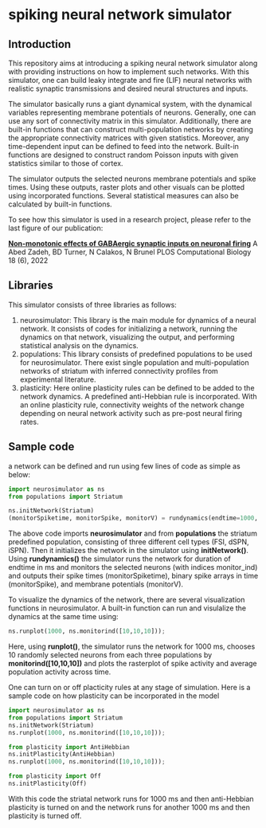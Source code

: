 # spiking neural network simulator

## Introduction

This repository aims at introducing a spiking neural network simulator along with providing instructions on how to implement such networks.  With this simulator, one can build leaky integrate and fire (LIF) neural networks with realistic synaptic transmissions and desired neural structures and inputs. 

The simulator basically runs a giant dynamical system, with the dynamical variables representing membrane potentials of neurons. 
Generally, one can use any sort of connectivity matrix in this simulator. Additionally, there are built-in functions that can construct multi-population networks by creating the appropriate connectivity matrices with given statistics. Moreover, any time-dependent input can be defined to feed into the network. Built-in functions are designed to construct random Poisson inputs with given statistics similar to those of cortex.

The simulator outputs the selected neurons membrane potentials and spike times. Using these outputs, raster plots and other visuals can be plotted using incorporated functions. Several statistical measures can also be calculated by built-in functions.

To see how this simulator is used in a research project, please refer to the last figure of our publication:

[**Non-monotonic effects of GABAergic synaptic inputs on neuronal firing**](https://journals.plos.org/ploscompbiol/article?id=10.1371/journal.pcbi.1010226)
A Abed Zadeh, BD Turner, N Calakos, N Brunel
PLOS Computational Biology 18 (6), 2022

## Libraries

This simulator consists of three libraries as follows:

1. neurosimulator: This library is the main module for dynamics of a neural network. It consists of codes for initializing a network, running the dynamics on that network, visualizing the output, and performing statistical analysis on the dynamics.
2. populations: This library consists of predefined populations to be used for neurosimulator. There exist single population and multi-population networks of striatum with inferred connectivity profiles from experimental literature.
3. plasticity: Here online plasticity rules can be defined to be added to the network dynamics. A predefined anti-Hebbian rule is incorporated. With an online plasticity rule, connectivity weights of the network change depending on neural network activity such as pre-post neural firing rates.

## Sample code

a network can be defined and run using few lines of code as simple as below:
```python
import neurosimulator as ns
from populations import Striatum

ns.initNetwork(Striatum)
(monitorSpiketime, monitorSpike, monitorV) = rundynamics(endtime=1000, monitor_ind=[0,1,2,3])
```
The above code imports **neurosimulator** and from **populations** the striatum predefined population, consisting of three different cell types (FSI, dSPN, iSPN). Then it initializes the network in the simulator using **initNetwork()**. Using **rundynamics()** the simulator runs the network for duration of endtime in ms and monitors the selected neurons (with indices monitor_ind) and outputs their spike times (monitorSpiketime), binary spike arrays in time (monitorSpike), and membrane potentials (monitorV).

To visualize the dynamics of the network, there are several visualization functions in neurosimulator. A built-in function can run and visulalize the dynamics at the same time using:
```python
ns.runplot(1000, ns.monitorind([10,10,10]));
```
Here, using **runplot()**, the simulator runs the network for 1000 ms, chooses 10 randomly selected neurons from each three populations by **monitorind([10,10,10])** and plots the rasterplot of spike activity and average population activity across time. 

One can turn on or off placticity rules at any stage of simulation. Here is a sample code on how plasticity can be incorporated in the model
```python
import neurosimulator as ns
from populations import Striatum
ns.initNetwork(Striatum)
ns.runplot(1000, ns.monitorind([10,10,10]));

from plasticity import AntiHebbian
ns.initPlasticity(AntiHebbian)
ns.runplot(1000, ns.monitorind([10,10,10]));

from plasticity import Off
ns.initPlasticity(Off)
```
With this code the striatal network runs for 1000 ms and then anti-Hebbian plasticity is turned on and the network runs for another 1000 ms and then plasticity is turned off. 



